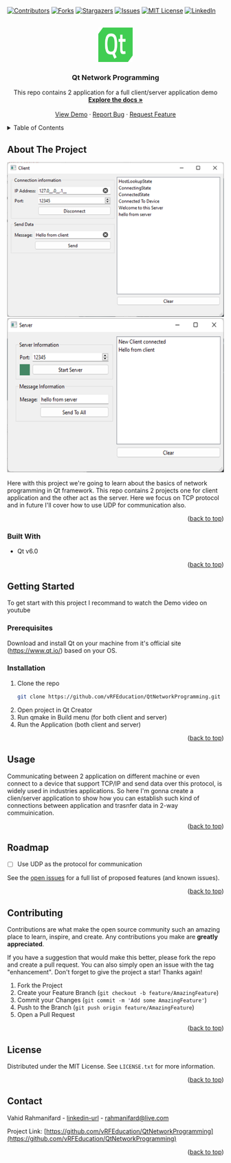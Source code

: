 <!-- Improved compatibility of back to top link: See: https://github.com/othneildrew/Best-README-Template/pull/73 -->
<a name="readme-top"></a>
<!--
*** Thanks for checking out the Best-README-Template. If you have a suggestion
*** that would make this better, please fork the repo and create a pull request
*** or simply open an issue with the tag "enhancement".
*** Don't forget to give the project a star!
*** Thanks again! Now go create something AMAZING! :D
-->



<!-- PROJECT SHIELDS -->
<!--
*** I'm using markdown "reference style" links for readability.
*** Reference links are enclosed in brackets [ ] instead of parentheses ( ).
*** See the bottom of this document for the declaration of the reference variables
*** for contributors-url, forks-url, etc. This is an optional, concise syntax you may use.
*** https://www.markdownguide.org/basic-syntax/#reference-style-links
-->
[![Contributors][contributors-shield]][contributors-url]
[![Forks][forks-shield]][forks-url]
[![Stargazers][stars-shield]][stars-url]
[![Issues][issues-shield]][issues-url]
[![MIT License][license-shield]][license-url]
[![LinkedIn][linkedin-shield]][linkedin-url]



<!-- PROJECT LOGO -->
<br />
<div align="center">
  <a href="https://github.com/vRFEducation/QtNetworkProgramming">
    <img src="images/logo.png" alt="Logo" width="80" height="80">
  </a>

<h3 align="center">Qt Network Programming</h3>

  <p align="center">
  This repo contains 2 application for a full client/server application demo
    <br />
    <a href="LICENSE.txt"><strong>Explore the docs »</strong></a>
    <br />
    <br />
    <a href="https://youtu.be/JacoUUPklHY">View Demo</a>
    ·
    <a href="LICENSE.txt">Report Bug</a>
    ·
    <a href="https://github.com/vRFEducation/QtNetworkProgramming/issues">Request Feature</a>
  </p>
</div>



<!-- TABLE OF CONTENTS -->
<details>
  <summary>Table of Contents</summary>
  <ol>
    <li>
      <a href="#about-the-project">About The Project</a>
      <ul>
        <li><a href="#built-with">Built With</a></li>
      </ul>
    </li>
    <li>
      <a href="#getting-started">Getting Started</a>
      <ul>
        <li><a href="#prerequisites">Prerequisites</a></li>
        <li><a href="#installation">Installation</a></li>
      </ul>
    </li>
    <li><a href="#usage">Usage</a></li>
    <li><a href="#roadmap">Roadmap</a></li>
    <li><a href="#contributing">Contributing</a></li>
    <li><a href="#license">License</a></li>
    <li><a href="#contact">Contact</a></li>
  </ol>
</details>



<!-- ABOUT THE PROJECT -->
## About The Project

[![Product Name Screen Shot][product-screenshot1]]()
[![Product Name Screen Shot][product-screenshot2]]()

Here with this project we're going to learn about the basics of network programming in Qt framework. This repo contains 2 projects one for client application and the other act as the server. Here we focus on TCP protocol and in future I'll cover how to use UDP for communication also.

<p align="right">(<a href="#readme-top">back to top</a>)</p>



### Built With

* Qt v6.0


<p align="right">(<a href="#readme-top">back to top</a>)</p>



<!-- GETTING STARTED -->
## Getting Started

To get start with this project I recommand to watch the Demo video on youtube 

### Prerequisites

Download and install Qt on your machine from it's official site (https://www.qt.io/) based on your OS.

### Installation

1. Clone the repo
   ```sh
   git clone https://github.com/vRFEducation/QtNetworkProgramming.git
   ```
2. Open project in Qt Creator
3. Run qmake in Build menu (for both client and server)
4. Run the Application (both client and server)

<p align="right">(<a href="#readme-top">back to top</a>)</p>



<!-- USAGE EXAMPLES -->
## Usage

Communicating between 2 application on different machine or even connect to a device that support TCP/IP and send data over this protocol, is widely used in industries applications. So here I'm gonna create a clien/server application to show how you can establish such kind of connections between application and trasnfer data in 2-way commuinication.

<p align="right">(<a href="#readme-top">back to top</a>)</p>



<!-- ROADMAP -->
## Roadmap

- [ ] Use UDP as the protocol for communication

See the [open issues](https://github.com/vRFEducation/QtNetworkProgramming/issues) for a full list of proposed features (and known issues).

<p align="right">(<a href="#readme-top">back to top</a>)</p>



<!-- CONTRIBUTING -->
## Contributing

Contributions are what make the open source community such an amazing place to learn, inspire, and create. Any contributions you make are **greatly appreciated**.

If you have a suggestion that would make this better, please fork the repo and create a pull request. You can also simply open an issue with the tag "enhancement".
Don't forget to give the project a star! Thanks again!

1. Fork the Project
2. Create your Feature Branch (`git checkout -b feature/AmazingFeature`)
3. Commit your Changes (`git commit -m 'Add some AmazingFeature'`)
4. Push to the Branch (`git push origin feature/AmazingFeature`)
5. Open a Pull Request

<p align="right">(<a href="#readme-top">back to top</a>)</p>



<!-- LICENSE -->
## License

Distributed under the MIT License. See `LICENSE.txt` for more information.

<p align="right">(<a href="#readme-top">back to top</a>)</p>



<!-- CONTACT -->
## Contact

Vahid Rahmanifard - [linkedin-url](https://www.linkedin.com/in/vrahmanifard/) - rahmanifard@live.com

Project Link: [https://github.com/vRFEducation/QtNetworkProgramming](https://github.com/vRFEducation/QtNetworkProgramming)

<p align="right">(<a href="#readme-top">back to top</a>)</p>



<!-- MARKDOWN LINKS & IMAGES -->
<!-- https://www.markdownguide.org/basic-syntax/#reference-style-links -->
[contributors-shield]: https://img.shields.io/github/contributors/vRFEducation/QtNetworkProgramming.svg?style=for-the-badge
[contributors-url]: https://github.com/vRFEducation/QtNetworkProgramming/graphs/contributors
[forks-shield]: https://img.shields.io/github/forks/vRFEducation/QtNetworkProgramming.svg?style=for-the-badge
[forks-url]: https://github.com/vRFEducation/QtNetworkProgramming/network/members
[stars-shield]: https://img.shields.io/github/stars/vRFEducation/QtNetworkProgramming.svg?style=for-the-badge
[stars-url]: https://github.com/vRFEducation/QtNetworkProgramming/stargazers
[issues-shield]: https://img.shields.io/github/issues/vRFEducation/QtNetworkProgramming.svg?style=for-the-badge
[issues-url]: https://github.com/vRFEducation/QtNetworkProgramming/issues
[license-shield]: https://img.shields.io/github/license/vRFEducation/QtNetworkProgramming.svg?style=for-the-badge
[license-url]: https://github.com/vRFEducation/QtNetworkProgramming/blob/master/LICENSE.txt
[linkedin-shield]: https://img.shields.io/badge/-LinkedIn-black.svg?style=for-the-badge&logo=linkedin&colorB=555
[linkedin-url]: https://linkedin.com/in/vrahmanifard
[product-screenshot1]: images/client.png
[product-screenshot2]: images/server.png
